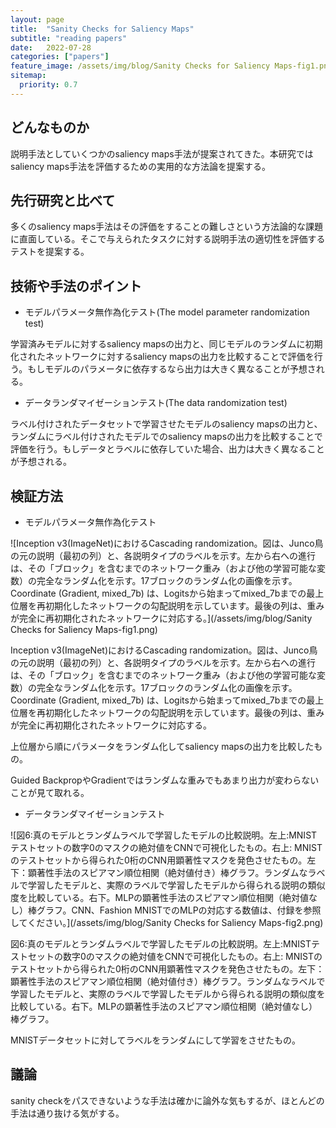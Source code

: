 ```yaml
---
layout: page
title:  "Sanity Checks for Saliency Maps"
subtitle: "reading papers"
date:   2022-07-28
categories: ["papers"]
feature_image: /assets/img/blog/Sanity Checks for Saliency Maps-fig1.png
sitemap:
  priority: 0.7
---
```


## どんなものか

説明手法としていくつかのsaliency maps手法が提案されてきた。本研究ではsaliency maps手法を評価するための実用的な方法論を提案する。

<!--more-->

## 先行研究と比べて

多くのsaliency maps手法はその評価をすることの難しさという方法論的な課題に直面している。そこで与えられたタスクに対する説明手法の適切性を評価するテストを提案する。

## 技術や手法のポイント

- モデルパラメータ無作為化テスト(The model parameter randomization test)

学習済みモデルに対するsaliency mapsの出力と、同じモデルのランダムに初期化されたネットワークに対するsaliency mapsの出力を比較することで評価を行う。もしモデルのパラメータに依存するなら出力は大きく異なることが予想される。

- データランダマイゼーションテスト(The data randomization test)

ラベル付けされたデータセットで学習させたモデルのsaliency mapsの出力と、ランダムにラベル付けされたモデルでのsaliency mapsの出力を比較することで評価を行う。もしデータとラベルに依存していた場合、出力は大きく異なることが予想される。

## 検証方法

- モデルパラメータ無作為化テスト

![Inception v3(ImageNet)におけるCascading randomization。図は、Junco鳥の元の説明（最初の列）と、各説明タイプのラベルを示す。左から右への進行は、その「ブロック」を含むまでのネットワーク重み（および他の学習可能な変数）の完全なランダム化を示す。17ブロックのランダム化の画像を示す。Coordinate (Gradient, mixed_7b) は、Logitsから始まってmixed_7bまでの最上位層を再初期化したネットワークの勾配説明を示しています。最後の列は、重みが完全に再初期化されたネットワークに対応する。](/assets/img/blog/Sanity Checks for Saliency Maps-fig1.png)

Inception v3(ImageNet)におけるCascading randomization。図は、Junco鳥の元の説明（最初の列）と、各説明タイプのラベルを示す。左から右への進行は、その「ブロック」を含むまでのネットワーク重み（および他の学習可能な変数）の完全なランダム化を示す。17ブロックのランダム化の画像を示す。Coordinate (Gradient, mixed_7b) は、Logitsから始まってmixed_7bまでの最上位層を再初期化したネットワークの勾配説明を示しています。最後の列は、重みが完全に再初期化されたネットワークに対応する。

上位層から順にパラメータをランダム化してsaliency mapsの出力を比較したもの。

Guided BackpropやGradientではランダムな重みでもあまり出力が変わらないことが見て取れる。

- データランダマイゼーションテスト

![図6:真のモデルとランダムラベルで学習したモデルの比較説明。左上:MNISTテストセットの数字0のマスクの絶対値をCNNで可視化したもの。右上: MNISTのテストセットから得られた0桁のCNN用顕著性マスクを発色させたもの。左下：顕著性手法のスピアマン順位相関（絶対値付き）棒グラフ。ランダムなラベルで学習したモデルと、実際のラベルで学習したモデルから得られる説明の類似度を比較している。右下。MLPの顕著性手法のスピアマン順位相関（絶対値なし）棒グラフ。CNN、Fashion MNISTでのMLPの対応する数値は、付録を参照してください。](/assets/img/blog/Sanity Checks for Saliency Maps-fig2.png)

図6:真のモデルとランダムラベルで学習したモデルの比較説明。左上:MNISTテストセットの数字0のマスクの絶対値をCNNで可視化したもの。右上: MNISTのテストセットから得られた0桁のCNN用顕著性マスクを発色させたもの。左下：顕著性手法のスピアマン順位相関（絶対値付き）棒グラフ。ランダムなラベルで学習したモデルと、実際のラベルで学習したモデルから得られる説明の類似度を比較している。右下。MLPの顕著性手法のスピアマン順位相関（絶対値なし）棒グラフ。

MNISTデータセットに対してラベルをランダムにして学習をさせたもの。

## 議論

sanity checkをパスできないような手法は確かに論外な気もするが、ほとんどの手法は通り抜ける気がする。